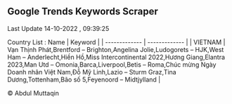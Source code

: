 

## Google Trends Keywords Scraper 
 
Last Update 14-10-2022 , 09:39:25

Country List :
 Name  | Keyword |
| ------------- | ------------- |
| VIETNAM | Vạn Thịnh Phát,Brentford – Brighton,Angelina Jolie,Ludogorets – HJK,West Ham – Anderlecht,Hiền Hồ,Miss Intercontinental 2022,Hương Giang,Elantra 2023,Man Utd – Omonia,Barca,Liverpool,Betis – Roma,Chúc mừng Ngày Doanh nhân Việt Nam,Đỗ Mỹ Linh,Lazio – Sturm Graz,Tina Dương,Tottenham,Bão số 5,Feyenoord – Midtjylland |



© Abdul Muttaqin 
